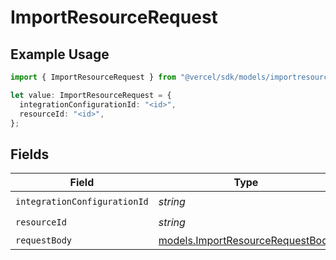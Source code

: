 # ImportResourceRequest

## Example Usage

```typescript
import { ImportResourceRequest } from "@vercel/sdk/models/importresourceop.js";

let value: ImportResourceRequest = {
  integrationConfigurationId: "<id>",
  resourceId: "<id>",
};
```

## Fields

| Field                                                                      | Type                                                                       | Required                                                                   | Description                                                                |
| -------------------------------------------------------------------------- | -------------------------------------------------------------------------- | -------------------------------------------------------------------------- | -------------------------------------------------------------------------- |
| `integrationConfigurationId`                                               | *string*                                                                   | :heavy_check_mark:                                                         | N/A                                                                        |
| `resourceId`                                                               | *string*                                                                   | :heavy_check_mark:                                                         | N/A                                                                        |
| `requestBody`                                                              | [models.ImportResourceRequestBody](../models/importresourcerequestbody.md) | :heavy_minus_sign:                                                         | N/A                                                                        |